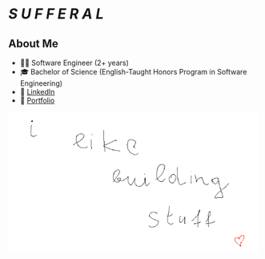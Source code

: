 # *S U F F E R A L*

## About Me
- 🧑‍💻 Software Engineer (2+ years)
- 🎓 Bachelor of Science (English-Taught Honors Program in Software Engineering) 
- 💼 [LinkedIn](https://www.linkedin.com/in/ciprian-botnari-b15a5b286/)
- 🎯 [Portfolio](https://sufferal.github.io/portfolio/)

<img src="./img/github_cover.png" alt="Github Cover" width="500"/>